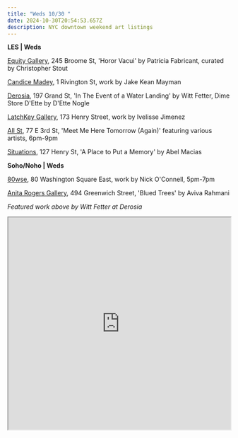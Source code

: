 ```yaml
---
title: "Weds 10/30 "
date: 2024-10-30T20:54:53.657Z
description: NYC downtown weekend art listings
---
```

**LES | Weds**

[E﻿quity Gallery](https://www.nyartistsequity.org/), 245 Broome St, 'Horor Vacui' by Patricia Fabricant, curated by Christopher Stout

[Candice Madey](https://www.candicemadey.com/gallery/all/jake-kean-mayman-2024), 1 Rivington St, work by Jake Kean Mayman

[Derosia](https://www.derosia.nyc/), 197 Grand St, 'In The Event of a Water Landing' by Witt Fetter, Dime Store D'Ette by D'Ette Nogle

[LatchKey Gallery](https://www.latchkey-gallery.com/), 173 Henry Street, work by Ivelisse Jimenez

[All St](https://allstnyc.com/), 77 E 3rd St, 'Meet Me Here Tomorrow (Again)' featuring various artists, 6pm-9pm

[Situations](https://www.situations.us/abel-macias-a-place), 127 Henry St, 'A Place to Put a Memory' by Abel Macias

**S﻿oho/Noho | Weds**

[80wse](https://80wse.org/), 80 Washington Square East, work by Nick O'Connell, 5pm-7pm

[Anita Rogers Gallery](https://www.anitarogersgallery.com/exhibitions/aviva-rahmanis-blued-trees-in-nyc-the-sea-has-the-last-word), 494 Greenwich Street, 'Blued Trees' by Aviva Rahmani

*F﻿eatured work above by Witt Fetter at Derosia*

<iframe src="https://www.google.com/maps/d/u/1/embed?mid=1-mwJNS1k6EJFaPI6hJS6nCXEWeSGBO8&ehbc=2E312F" width="100%" height="480"></iframe>